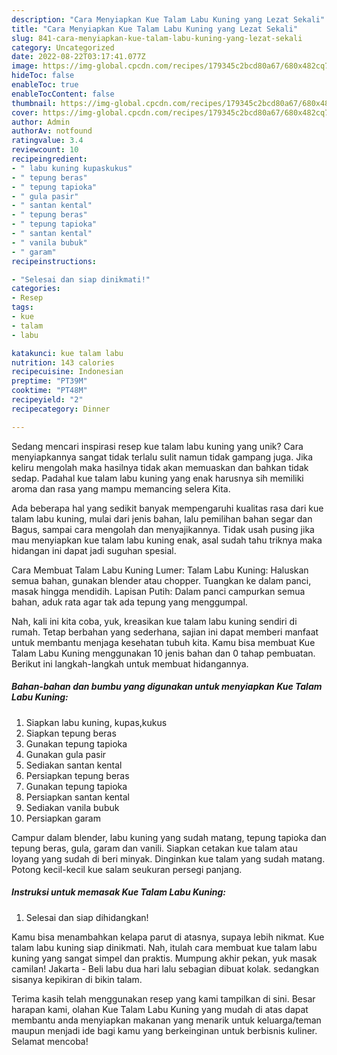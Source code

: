 ```yaml
---
description: "Cara Menyiapkan Kue Talam Labu Kuning yang Lezat Sekali"
title: "Cara Menyiapkan Kue Talam Labu Kuning yang Lezat Sekali"
slug: 841-cara-menyiapkan-kue-talam-labu-kuning-yang-lezat-sekali
category: Uncategorized
date: 2022-08-22T03:17:41.077Z
image: https://img-global.cpcdn.com/recipes/179345c2bcd80a67/680x482cq70/kue-talam-labu-kuning-foto-resep-utama.jpg
hideToc: false
enableToc: true
enableTocContent: false
thumbnail: https://img-global.cpcdn.com/recipes/179345c2bcd80a67/680x482cq70/kue-talam-labu-kuning-foto-resep-utama.jpg
cover: https://img-global.cpcdn.com/recipes/179345c2bcd80a67/680x482cq70/kue-talam-labu-kuning-foto-resep-utama.jpg
author: Admin
authorAv: notfound
ratingvalue: 3.4
reviewcount: 10
recipeingredient:
- " labu kuning kupaskukus"
- " tepung beras"
- " tepung tapioka"
- " gula pasir"
- " santan kental"
- " tepung beras"
- " tepung tapioka"
- " santan kental"
- " vanila bubuk"
- " garam"
recipeinstructions:

- "Selesai dan siap dinikmati!"
categories:
- Resep
tags:
- kue
- talam
- labu

katakunci: kue talam labu 
nutrition: 143 calories
recipecuisine: Indonesian
preptime: "PT39M"
cooktime: "PT48M"
recipeyield: "2"
recipecategory: Dinner

---
```





Sedang mencari inspirasi resep kue talam labu kuning yang unik? Cara menyiapkannya sangat tidak terlalu sulit namun tidak gampang juga. Jika keliru mengolah maka hasilnya tidak akan memuaskan dan bahkan tidak sedap. Padahal kue talam labu kuning yang enak harusnya sih memiliki aroma dan rasa yang mampu memancing selera Kita.





Ada beberapa hal yang sedikit banyak mempengaruhi kualitas rasa dari kue talam labu kuning, mulai dari jenis bahan, lalu pemilihan bahan segar dan Bagus, sampai cara mengolah dan menyajikannya. Tidak usah pusing jika mau menyiapkan kue talam labu kuning enak,      asal sudah tahu triknya maka hidangan ini dapat jadi suguhan spesial.














Cara Membuat Talam Labu Kuning Lumer: Talam Labu Kuning: Haluskan semua bahan, gunakan blender atau chopper. Tuangkan ke dalam panci, masak hingga mendidih. Lapisan Putih: Dalam panci campurkan semua bahan, aduk rata agar tak ada tepung yang menggumpal.






Nah, kali ini kita coba, yuk, kreasikan kue talam labu kuning sendiri di rumah. Tetap berbahan yang sederhana, sajian ini dapat memberi manfaat untuk membantu menjaga kesehatan tubuh kita. Kamu bisa membuat Kue Talam Labu Kuning menggunakan 10 jenis bahan dan 0 tahap pembuatan. Berikut ini langkah-langkah untuk membuat hidangannya.

<!--inarticleads1-->

##### Bahan-bahan dan bumbu yang digunakan untuk menyiapkan Kue Talam Labu Kuning:

1. Siapkan  labu kuning, kupas,kukus
1. Siapkan  tepung beras
1. Gunakan  tepung tapioka
1. Gunakan  gula pasir
1. Sediakan  santan kental
1. Persiapkan  tepung beras
1. Gunakan  tepung tapioka
1. Persiapkan  santan kental
1. Sediakan  vanila bubuk
1. Persiapkan  garam


Campur dalam blender, labu kuning yang sudah matang, tepung tapioka dan tepung beras, gula, garam dan vanili. Siapkan cetakan kue talam atau loyang yang sudah di beri minyak. Dinginkan kue talam yang sudah matang. Potong kecil-kecil kue salam seukuran persegi panjang. 

<!--inarticleads2-->

##### Instruksi untuk memasak Kue Talam Labu Kuning:


1. Selesai dan siap dihidangkan!

Kamu bisa menambahkan kelapa parut di atasnya, supaya lebih nikmat. Kue talam labu kuning siap dinikmati. Nah, itulah cara membuat kue talam labu kuning yang sangat simpel dan praktis. Mumpung akhir pekan, yuk masak camilan! Jakarta - Beli labu dua hari lalu sebagian dibuat kolak. sedangkan sisanya kepikiran di bikin talam. 

Terima kasih telah menggunakan resep yang kami tampilkan di sini. Besar harapan kami, olahan Kue Talam Labu Kuning yang mudah di atas dapat membantu anda menyiapkan makanan yang menarik untuk keluarga/teman maupun menjadi ide bagi kamu yang berkeinginan untuk berbisnis kuliner. Selamat mencoba!
